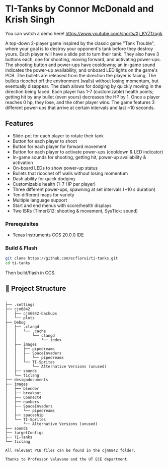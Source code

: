# TI-Tanks by Connor McDonald and Krish Singh

You can watch a demo here!  https://www.youtube.com/shorts/Xj_KYZfzogk

A top-down 2-player game inspired by the classic game "Tank Trouble", where your goal is to destroy your opponent's tank before they destroy yours. Each player will have a slide pot to turn their tank. They also have 3 buttons each, one for shooting, moving forward, and activating power-ups. The shooting button and power-ups have cooldowns; an in-game sound indicates the power-up availability, and onboard LED lights on the game's PCB.  The bullets are released from the direction the player is facing. The bullets ricochet off the environment (walls) without losing momentum, but eventually disappear. The dash allows for dodging by quickly moving in the direction being faced. Each player has 1-7 (customizable) health points; getting hit by any bullet (even yours) decreases the HP by 1. Once a player reaches 0 hp, they lose, and the other player wins. The game features 3 different power-ups that arrive at certain intervals and last ~10 seconds.

## Features

- Slide-pot for each player to rotate their tank  
- Button for each player to shoot  
- Button for each player for forward movement  
- Button for each player to activate power-ups (cooldown & LED indicator)  
- In-game sounds for shooting, getting hit, power-up availability & activation  
- On-board LEDs to show power-up status  
- Bullets that ricochet off walls without losing momentum  
- Dash ability for quick dodging  
- Customizable health (1–7 HP per player)  
- Three different power-ups, spawning at set intervals (~10 s duration)  
- Ten different maps for variety  
- Multiple language support  
- Start and end menus with score/health displays  
- Two ISRs (TimerG12: shooting & movement, SysTick: sound)

### Prerequisites
- Texas Instruments CCS 20.0.0 IDE 

### Build & Flash
```bash
git clone https://github.com/ecflorui/ti-tanks.git
cd ti-tanks
```
Then build/flash in CCS. 

## 📂 Project Structure

```text
.
├── .settings
├── cjm6842
│   ├── cjm6842-backups
│   └── plots
├── Debug
│   ├── .clangd
│   │   └── .cache
│   │       └── clangd
│   │           └── index
│   ├── images
│   │   ├── pipedreams
│   │   ├── SpaceInvaders
│   │   │   └── pipedreams
│   │   └── TI-Sprites
│   │       └── Alternative Versions (unused)
│   ├── sounds
│   └── ticlang
├── designdocuments
├── images
│   ├── blender
│   ├── breakout
│   ├── Connect4
│   ├── numbers
│   ├── SpaceInvaders
│   │   └── pipedreams
│   ├── spaceship
│   └── TI-Sprites
│       └── Alternative Versions (unused)
├── sounds
├── targetConfigs
├── TI-Tanks
└── ticlang

All relevant PCB files can be found in the cjm6842 folder. 

Thanks to Professor Valavano and the UT ECE department.
